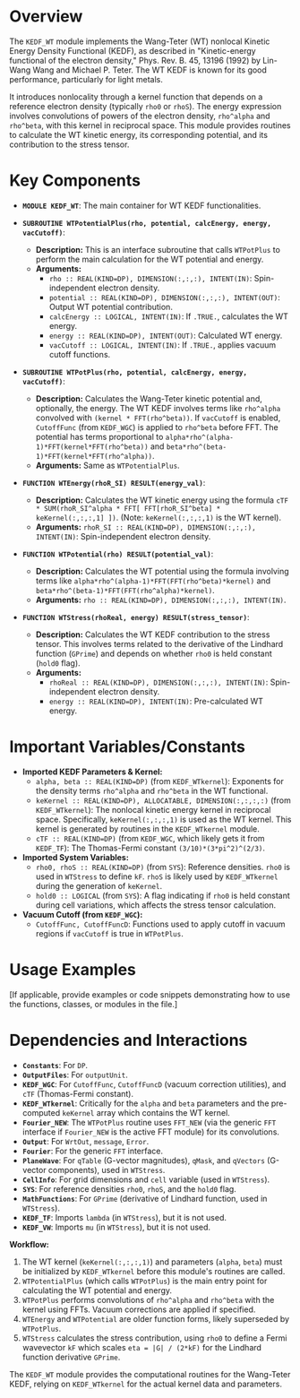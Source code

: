 # Overview

The `KEDF_WT` module implements the Wang-Teter (WT) nonlocal Kinetic Energy Density Functional (KEDF), as described in "Kinetic-energy functional of the electron density," Phys. Rev. B. 45, 13196 (1992) by Lin-Wang Wang and Michael P. Teter. The WT KEDF is known for its good performance, particularly for light metals.

It introduces nonlocality through a kernel function that depends on a reference electron density (typically `rho0` or `rhoS`). The energy expression involves convolutions of powers of the electron density, `rho^alpha` and `rho^beta`, with this kernel in reciprocal space. This module provides routines to calculate the WT kinetic energy, its corresponding potential, and its contribution to the stress tensor.

# Key Components

- **`MODULE KEDF_WT`**: The main container for WT KEDF functionalities.

- **`SUBROUTINE WTPotentialPlus(rho, potential, calcEnergy, energy, vacCutoff)`**:
  - **Description:** This is an interface subroutine that calls `WTPotPlus` to perform the main calculation for the WT potential and energy.
  - **Arguments:**
    - `rho :: REAL(KIND=DP), DIMENSION(:,:,:), INTENT(IN)`: Spin-independent electron density.
    - `potential :: REAL(KIND=DP), DIMENSION(:,:,:), INTENT(OUT)`: Output WT potential contribution.
    - `calcEnergy :: LOGICAL, INTENT(IN)`: If `.TRUE.`, calculates the WT energy.
    - `energy :: REAL(KIND=DP), INTENT(OUT)`: Calculated WT energy.
    - `vacCutoff :: LOGICAL, INTENT(IN)`: If `.TRUE.`, applies vacuum cutoff functions.

- **`SUBROUTINE WTPotPlus(rho, potential, calcEnergy, energy, vacCutoff)`**:
  - **Description:** Calculates the Wang-Teter kinetic potential and, optionally, the energy. The WT KEDF involves terms like `rho^alpha` convolved with `(kernel * FFT(rho^beta))`. If `vacCutoff` is enabled, `CutoffFunc` (from `KEDF_WGC`) is applied to `rho^beta` before FFT. The potential has terms proportional to `alpha*rho^(alpha-1)*FFT(kernel*FFT(rho^beta))` and `beta*rho^(beta-1)*FFT(kernel*FFT(rho^alpha))`.
  - **Arguments:** Same as `WTPotentialPlus`.

- **`FUNCTION WTEnergy(rhoR_SI) RESULT(energy_val)`**:
  - **Description:** Calculates the WT kinetic energy using the formula `cTF * SUM(rhoR_SI^alpha * FFT[ FFT[rhoR_SI^beta] * keKernel(:,:,:,1] ])`. (Note: `keKernel(:,:,:,1)` is the WT kernel).
  - **Arguments:** `rhoR_SI :: REAL(KIND=DP), DIMENSION(:,:,:), INTENT(IN)`: Spin-independent electron density.

- **`FUNCTION WTPotential(rho) RESULT(potential_val)`**:
  - **Description:** Calculates the WT potential using the formula involving terms like `alpha*rho^(alpha-1)*FFT(FFT(rho^beta)*kernel)` and `beta*rho^(beta-1)*FFT(FFT(rho^alpha)*kernel)`.
  - **Arguments:** `rho :: REAL(KIND=DP), DIMENSION(:,:,:), INTENT(IN)`.

- **`FUNCTION WTStress(rhoReal, energy) RESULT(stress_tensor)`**:
  - **Description:** Calculates the WT KEDF contribution to the stress tensor. This involves terms related to the derivative of the Lindhard function (`GPrime`) and depends on whether `rho0` is held constant (`hold0` flag).
  - **Arguments:**
    - `rhoReal :: REAL(KIND=DP), DIMENSION(:,:,:), INTENT(IN)`: Spin-independent electron density.
    - `energy :: REAL(KIND=DP), INTENT(IN)`: Pre-calculated WT energy.

# Important Variables/Constants

- **Imported KEDF Parameters & Kernel:**
    - `alpha, beta :: REAL(KIND=DP)` (from `KEDF_WTkernel`): Exponents for the density terms `rho^alpha` and `rho^beta` in the WT functional.
    - `keKernel :: REAL(KIND=DP), ALLOCATABLE, DIMENSION(:,:,:,:)` (from `KEDF_WTkernel`): The nonlocal kinetic energy kernel in reciprocal space. Specifically, `keKernel(:,:,:,1)` is used as the WT kernel. This kernel is generated by routines in the `KEDF_WTkernel` module.
    - `cTF :: REAL(KIND=DP)` (from `KEDF_WGC`, which likely gets it from `KEDF_TF`): The Thomas-Fermi constant `(3/10)*(3*pi^2)^(2/3)`.
- **Imported System Variables:**
    - `rho0, rhoS :: REAL(KIND=DP)` (from `SYS`): Reference densities. `rho0` is used in `WTStress` to define `kF`. `rhoS` is likely used by `KEDF_WTkernel` during the generation of `keKernel`.
    - `hold0 :: LOGICAL` (from `SYS`): A flag indicating if `rho0` is held constant during cell variations, which affects the stress tensor calculation.
- **Vacuum Cutoff (from `KEDF_WGC`):**
    - `CutoffFunc, CutoffFuncD`: Functions used to apply cutoff in vacuum regions if `vacCutoff` is true in `WTPotPlus`.

# Usage Examples

[If applicable, provide examples or code snippets demonstrating how to use the functions, classes, or modules in the file.]

# Dependencies and Interactions

- **`Constants`**: For `DP`.
- **`OutputFiles`**: For `outputUnit`.
- **`KEDF_WGC`**: For `CutoffFunc`, `CutoffFuncD` (vacuum correction utilities), and `cTF` (Thomas-Fermi constant).
- **`KEDF_WTkernel`**: Critically for the `alpha` and `beta` parameters and the pre-computed `keKernel` array which contains the WT kernel.
- **`Fourier_NEW`**: The `WTPotPlus` routine uses `FFT_NEW` (via the generic `FFT` interface if `Fourier_NEW` is the active FFT module) for its convolutions.
- **`Output`**: For `WrtOut`, `message`, `Error`.
- **`Fourier`**: For the generic `FFT` interface.
- **`PlaneWave`**: For `qTable` (G-vector magnitudes), `qMask`, and `qVectors` (G-vector components), used in `WTStress`.
- **`CellInfo`**: For grid dimensions and `cell` variable (used in `WTStress`).
- **`SYS`**: For reference densities `rho0`, `rhoS`, and the `hold0` flag.
- **`MathFunctions`**: For `GPrime` (derivative of Lindhard function, used in `WTStress`).
- **`KEDF_TF`**: Imports `lambda` (in `WTStress`), but it is not used.
- **`KEDF_VW`**: Imports `mu` (in `WTStress`), but it is not used.

**Workflow:**
1.  The WT kernel (`keKernel(:,:,:,1)`) and parameters (`alpha`, `beta`) must be initialized by `KEDF_WTkernel` before this module's routines are called.
2.  `WTPotentialPlus` (which calls `WTPotPlus`) is the main entry point for calculating the WT potential and energy.
3.  `WTPotPlus` performs convolutions of `rho^alpha` and `rho^beta` with the kernel using FFTs. Vacuum corrections are applied if specified.
4.  `WTEnergy` and `WTPotential` are older function forms, likely superseded by `WTPotPlus`.
5.  `WTStress` calculates the stress contribution, using `rho0` to define a Fermi wavevector `kF` which scales `eta = |G| / (2*kF)` for the Lindhard function derivative `GPrime`.

The `KEDF_WT` module provides the computational routines for the Wang-Teter KEDF, relying on `KEDF_WTkernel` for the actual kernel data and parameters.
